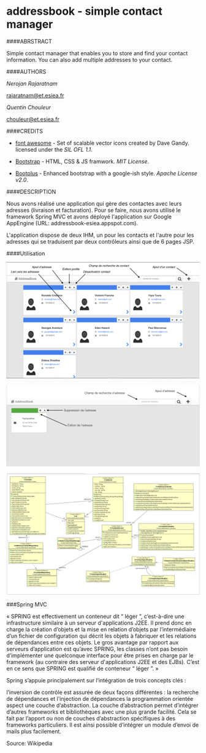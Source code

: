 addressbook - simple contact manager
============================================================================================================================================


####ABRSTRACT

Simple contact manager that enables you to store and find your contact information. You can also add multiple addresses to your contact.

####AUTHORS

*Nerojan Rajaratnam*

<rajaratnam@et.esiea.fr>

*Quentin Chouleur* 

<chouleur@et.esiea.fr>



####CREDITS

- [font awesome](http://fontawesome.io) - Set of scalable vector icons created by Dave Gandy. licensed under the *SIL OFL 1.1*.

- [Bootstrap](http://getbootstrap.com) - HTML, CSS & JS framwork. *MIT License*.

- [Bootplus](http://aozora.github.io/bootplus/) - Enhanced bootstrap with a google-ish style. *Apache License v2.0*.


####DESCRIPTION

Nous avons réalisé une application qui gère des contactes avec leurs adresses (livraison et facturation). Pour se faire, nous avons utilisé le framework Spring MVC et avons déployé l'application sur Google AppEngine (URL: addressbook-esiea.appspot.com).

L'application dispose de deux IHM, un pour les contacts et l'autre pour les adresses qui se traduisent par deux contrôleurs ainsi que de 6 pages JSP.

####Utilisation

![Alt text](/src/main/webapp/resources/screenshots/desc_contact.png?raw=true "Contacts")

![Alt text](/src/main/webapp/resources/screenshots/desc_address.png?raw=true "Addresses")

![Alt text](/src/main/webapp/resources/screenshots/UML.png?raw=true "Addresses")

###Spring MVC

« SPRING est effectivement un conteneur dit “ léger ”, c’est-à-dire une infrastructure similaire à un serveur d'applications J2EE. Il prend donc en charge la création d’objets et la mise en relation d’objets par l’intermédiaire d’un fichier de configuration qui décrit les objets à fabriquer et les relations de dépendances entre ces objets. Le gros avantage par rapport aux serveurs d’application est qu’avec SPRING, les classes n’ont pas besoin d’implémenter une quelconque interface pour être prises en charge par le framework (au contraire des serveur d'applications J2EE et des EJBs). C’est en ce sens que SPRING est qualifié de conteneur “ léger ”. »

Spring s’appuie principalement sur l’intégration de trois concepts clés :

l’inversion de contrôle est assurée de deux façons différentes : la recherche de dépendances et l'injection de dépendances
la programmation orientée aspect
une couche d’abstraction.
La couche d’abstraction permet d’intégrer d’autres frameworks et bibliothèques avec une plus grande facilité. Cela se fait par l’apport ou non de couches d’abstraction spécifiques à des frameworks particuliers. Il est ainsi possible d’intégrer un module d’envoi de mails plus facilement.

Source: Wikipedia





